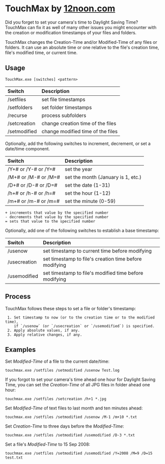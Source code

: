 # TouchMax by [12noon.com](https://12noon.com)

Did you forget to set your camera's time to Daylight Saving Time? TouchMax can
fix it as well of many other issues you might encounter with the creation
or modification timestamps of your files and folders.

TouchMax changes the Creation-Time and/or Modified-Time of any files or folders.
It can use an absolute time or one relative to the file's creation time,
file's modified time, or current time.

## Usage

`TouchMax.exe [switches] <pattern>`

| Switch | Description |
| :----- | :---------- |
| /setfiles | set file timestamps
| /setfolders | set folder timestamps
| /recurse | process subfolders
| /setcreation | change creation time of the files
| /setmodified | change modified time of the files

Optionally, add the following switches to increment, decrement, or set a date/time component.

| Switch | Description |
| :----- | :---------- |
| /Y+# or /Y-# or /Y=# | set the year
| /M+# or /M-# or /M=# | set the month (January is 1, etc.)
| /D+# or /D-# or /D=# | set the date (1-31)
| /h+# or /h-# or /h=#  | set the hour (1-12)
| /m+# or /m-# or /m=#  | set the minute (0-59)

	+ increments that value by the specified number
	- decrements that value by the specified number
	= sets that value to the specified number

Optionally, add one of the following switches to establish a base timestamp:

| Switch | Description |
| :----- | :---------- |
| /usenow | set timestamp to current time before modifying
| /usecreation | set timestamp to file's creation time before modifying
| /usemodified | set timestamp to file's modified time before modifying

## Process

TouchMax follows these steps to set a file or folder's timestamp:

	 1. Set timestamp to now (or to the creation time or to the modified time),
		if `/usenow` (or `/usecreation` or `/usemodified`) is specified.
	 2. Apply absolute values, if any.
	 3. Apply relative changes, if any.

## Examples

Set *Modified-Time* of a file to the current date/time:

	touchmax.exe /setfiles /setmodified /usenow Test.log

If you forgot to set your camera's time ahead one hour for Daylight Saving Time,
you can set the *Creation-Time* of all JPG files in folder ahead one hour:

	touchmax.exe /setfiles /setcreation /h+1 *.jpg

Set *Modified-Time* of text files to last month and ten minutes ahead:

	touchmax.exe /setfiles /setmodified /usenow /M-1 /m+10 *.txt

Set *Creation-Time* to three days before the *Modified-Time*:

	touchmax.exe /setfiles /setmodified /usemodified /D-3 *.txt

Set a file's *Modified-Time* to 15 Sep 2008:

	touchmax.exe /setfiles /setmodified /usemodified /Y=2008 /M=9 /D=15 test.txt

